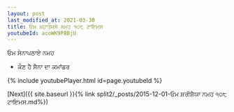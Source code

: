 ```yaml
---
layout: post
last_modified_at: 2021-03-30
title: ਓਮ ਮਹਾਤੇਜਸੇ ਨਮਹ ੧੦੮ ਟਾਇਮਸ
youtubeId: acoWK9P8BjU
---
```

 
 
 ਓਮ ਸੇਨਾਪਠਾਏ ਨਮਹ  
 
 -  ਕੌਣ ਹੈ ਸੈਨਾ ਦਾ ਕਮਾਂਡਰ 
 
  
 
  
 
 
 
 
 
 


{% include youtubePlayer.html id=page.youtubeId %}
 
[Next]({{ site.baseurl }}{% link  split2/_posts/2015-12-01-ਓਮ ਸ਼ਰੀਸ਼ੈਯਾ ਨਮਹ ੧੦੮ ਟਾਇਮਸ.md%})
 
